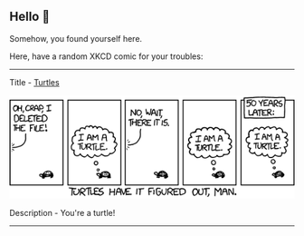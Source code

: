 ## Hello 👀

Somehow, you found yourself here.

Here, have a random XKCD comic for your troubles:

-----------------------------------

Title - [Turtles](https://xkcd.com/889)

![Turtles](./random_comic.png)

Description - You're a turtle!

-----------------------------------